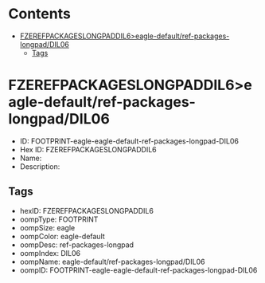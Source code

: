



Contents
========

* [FZEREFPACKAGESLONGPADDIL6>eagle-default/ref-packages-longpad/DIL06](#fzerefpackageslongpaddil6eagle-defaultref-packages-longpaddil06)
	* [Tags](#tags)

# FZEREFPACKAGESLONGPADDIL6>eagle-default/ref-packages-longpad/DIL06

- ID: FOOTPRINT-eagle-eagle-default-ref-packages-longpad-DIL06
- Hex ID: FZEREFPACKAGESLONGPADDIL6
- Name: 
- Description: 

## Tags

- hexID: FZEREFPACKAGESLONGPADDIL6
- oompType: FOOTPRINT
- oompSize: eagle
- oompColor: eagle-default
- oompDesc: ref-packages-longpad
- oompIndex: DIL06
- oompName: eagle-default/ref-packages-longpad/DIL06
- oompID: FOOTPRINT-eagle-eagle-default-ref-packages-longpad-DIL06
